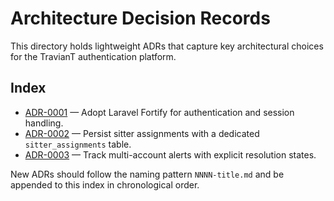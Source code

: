 # Architecture Decision Records

This directory holds lightweight ADRs that capture key architectural choices for the TravianT authentication platform.

## Index

- [ADR-0001](0001-adopt-laravel-fortify.md) — Adopt Laravel Fortify for authentication and session handling.
- [ADR-0002](0002-sitter-delegation-model.md) — Persist sitter assignments with a dedicated `sitter_assignments` table.
- [ADR-0003](0003-alert-resolution-workflow.md) — Track multi-account alerts with explicit resolution states.

New ADRs should follow the naming pattern `NNNN-title.md` and be appended to this index in chronological order.

